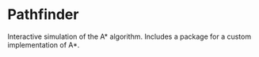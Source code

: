 # Pathfinder
Interactive simulation of the A* algorithm. Includes a package for a custom implementation of A*.

